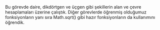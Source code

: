 Bu görevde daire, dikdörtgen ve üçgen gibi şekillerin alan ve çevre hesaplamaları üzerine çalıştık.
Diğer görevlerde öğrenmiş olduğumuz fonksiyonların yanı sıra Math.sqrt() gibi hazır fonksiyonların da kullanımını öğrendik.

